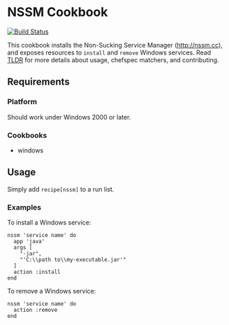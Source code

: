 # NSSM Cookbook

[![Build Status](https://travis-ci.org/dhoer/chef-nssm.svg)](https://travis-ci.org/dhoer/chef-nssm)

This cookbook installs the Non-Sucking Service Manager (http://nssm.cc), and exposes resources to `install` and `remove` Windows services.
Read [TLDR](TLDR.md) for more details about usage, chefspec matchers, and contributing.

## Requirements

### Platform

Should work under Windows 2000 or later.  

### Cookbooks

- windows

## Usage

Simply add `recipe[nssm]` to a run list.

### Examples

To install a Windows service:

    nssm 'service name' do
      app 'java'
      args [
        "-jar",
        "'C:\\path to\\my-executable.jar'"
      ]
      action :install
    end

To remove a Windows service:

    nssm 'service name' do
      action :remove
    end
    